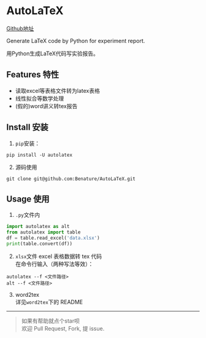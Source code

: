 # AutoLaTeX

[Github地址](https://github.com/Benature/AutoLaTeX)

Generate LaTeX code by Python for experiment report.

用Python生成LaTeX代码写实验报告。  

## Features 特性

- 读取excel等表格文件转为latex表格
- 线性拟合等数学处理
- (假的)word讲义转tex报告

## Install 安装

1. `pip`安装：

```shell
pip install -U autolatex
```

2. 源码使用

```shell
git clone git@github.com:Benature/AutoLaTeX.git
```

## Usage 使用

1. `.py`文件内  
```python
import autolatex as alt
from autolatex import table
df = table.read_excel('data.xlsx')
print(table.convert(df))
```

2. `xlsx`文件 excel 表格数据转 tex 代码  
  在命令行输入（两种写法等效）：
  ```shell
  autolatex --f <文件路径>
  alt --f <文件路径>
  ```

3. word2tex  
   详见`word2tex`下的 README

---

>如果有帮助就点个star呗  
>欢迎 Pull Request, Fork, 提 issue.
